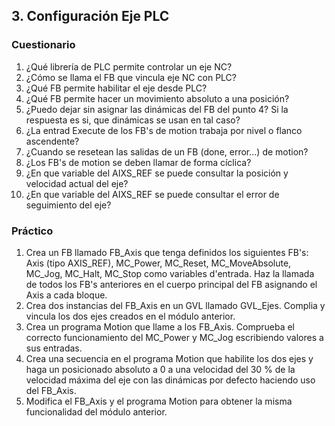 ## 3. Configuración Eje PLC ##
### Cuestionario ###
1. ¿Qué librería de PLC permite controlar un eje NC?
2. ¿Cómo se llama el FB que vincula eje NC con PLC?
3. ¿Qué FB permite habilitar el eje desde PLC?
4. ¿Qué FB permite hacer un movimiento absoluto a una posición?
5. ¿Puedo dejar sin asignar las dinámicas del FB del punto 4? Si la respuesta es si, que dinámicas se usan en tal caso?
6. ¿La entrad Execute de los FB's de motion trabaja por nivel o flanco ascendente?
7. ¿Cuando se resetean las salidas de un FB (done, error...) de motion?
8. ¿Los FB's de motion se deben llamar de forma cíclica?
9. ¿En que variable del AIXS_REF se puede consultar la posición y velocidad actual del eje?
10. ¿En que variable del AIXS_REF se puede consultar el error de seguimiento del eje?

### Práctico ###
1. Crea un FB llamado FB_Axis que tenga definidos los siguientes FB's: Axis (tipo AXIS_REF), MC_Power, MC_Reset, MC_MoveAbsolute, MC_Jog, MC_Halt, MC_Stop como variables d'entrada. Haz la llamada de todos los FB's anteriores en el cuerpo principal del FB asignando el Axis a cada bloque.  
2. Crea dos instancias del FB_Axis en un GVL llamado GVL_Ejes. Complia y vincula los dos ejes creados en el módulo anterior.
3. Crea un programa Motion que llame a los FB_Axis. Comprueba el correcto funcionamiento del MC_Power y MC_Jog escribiendo valores a sus entradas. 
4. Crea una secuencia en el programa Motion que habilite los dos ejes y haga un posicionado absoluto a 0 a una velocidad del 30 % de la velocidad máxima del eje con las dinámicas por defecto haciendo uso del FB_Axis.
5. Modifica el FB_Axis y el programa Motion para obtener la misma funcionalidad del módulo anterior.


